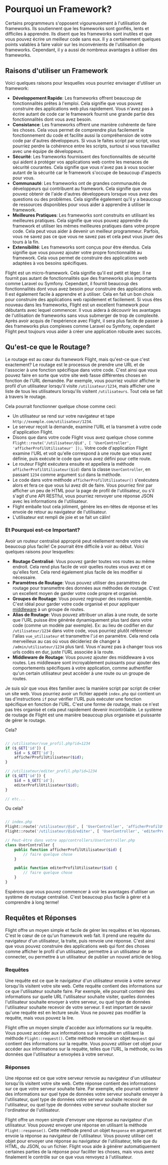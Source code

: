 # Pourquoi un Framework?

Certains programmeurs s'opposent vigoureusement à l'utilisation de frameworks. Ils soutiennent que les frameworks sont gonflés, lents et difficiles à apprendre. Ils disent que les frameworks sont inutiles et que vous pouvez écrire un meilleur code sans eux. Il y a certainement quelques points valables à faire valoir sur les inconvénients de l'utilisation de frameworks. Cependant, il y a aussi de nombreux avantages à utiliser des frameworks.

## Raisons d'utiliser un Framework

Voici quelques raisons pour lesquelles vous pourriez envisager d'utiliser un framework:

- **Développement Rapide**: Les frameworks offrent beaucoup de fonctionnalités prêtes à l'emploi. Cela signifie que vous pouvez construire des applications web plus rapidement. Vous n'avez pas à écrire autant de code car le framework fournit une grande partie des fonctionnalités dont vous avez besoin.
- **Consistance**: Les frameworks offrent une manière cohérente de faire les choses. Cela vous permet de comprendre plus facilement le fonctionnement du code et facilite aussi la compréhension de votre code par d'autres développeurs. Si vous le faites script par script, vous pourriez perdre la cohérence entre les scripts, surtout si vous travaillez avec une équipe de développeurs.
- **Sécurité**: Les frameworks fournissent des fonctionnalités de sécurité qui aident à protéger vos applications web contre les menaces de sécurité courantes. Cela signifie que vous n'avez pas à vous soucier autant de la sécurité car le framework s'occupe de beaucoup d'aspects pour vous.
- **Communauté**: Les frameworks ont de grandes communautés de développeurs qui contribuent au framework. Cela signifie que vous pouvez obtenir de l'aide d'autres développeurs lorsque vous avez des questions ou des problèmes. Cela signifie également qu'il y a beaucoup de ressources disponibles pour vous aider à apprendre à utiliser le framework.
- **Meilleures Pratiques**: Les frameworks sont construits en utilisant les meilleures pratiques. Cela signifie que vous pouvez apprendre du framework et utiliser les mêmes meilleures pratiques dans votre propre code. Cela peut vous aider à devenir un meilleur programmeur. Parfois, vous ne savez pas ce que vous ne savez pas et cela peut vous jouer des tours à la fin.
- **Extensibilité**: Les frameworks sont conçus pour être étendus. Cela signifie que vous pouvez ajouter votre propre fonctionnalité au framework. Cela vous permet de construire des applications web adaptées à vos besoins spécifiques.

Flight est un micro-framework. Cela signifie qu'il est petit et léger. Il ne fournit pas autant de fonctionnalités que des frameworks plus importants comme Laravel ou Symfony. Cependant, il fournit beaucoup des fonctionnalités dont vous avez besoin pour construire des applications web. Il est également facile à apprendre et à utiliser. Cela en fait un bon choix pour construire des applications web rapidement et facilement. Si vous êtes nouveau dans les frameworks, Flight est un excellent framework pour débutants avec lequel commencer. Il vous aidera à découvrir les avantages de l'utilisation de frameworks sans vous submerger de trop de complexité. Après avoir acquis de l'expérience avec Flight, il sera plus facile de passer à des frameworks plus complexes comme Laravel ou Symfony, cependant Flight peut toujours vous aider à créer une application robuste avec succès.

## Qu'est-ce que le Routage?

Le routage est au cœur du framework Flight, mais qu'est-ce que c'est exactement? Le routage est le processus de prendre une URL et de l'associer à une fonction spécifique dans votre code. C'est ainsi que vous pouvez faire en sorte que votre site web fasse différentes choses en fonction de l'URL demandée. Par exemple, vous pourriez vouloir afficher le profil d'un utilisateur lorsqu'il visite `/utilisateur/1234`, mais afficher une liste de tous les utilisateurs lorsqu'ils visitent `/utilisateurs`. Tout cela se fait à travers le routage.

Cela pourrait fonctionner quelque chose comme ceci:

- Un utilisateur se rend sur votre navigateur et tape `http://exemple.com/utilisateur/1234`.
- Le serveur reçoit la demande, examine l'URL et la transmet à votre code d'application Flight.
- Disons que dans votre code Flight vous avez quelque chose comme `Flight::route('/utilisateur/@id', [ 'UserController', 'afficherProfilUtilisateur' ]);`. Votre code d'application Flight examine l'URL et voit qu'elle correspond à une route que vous avez définie, puis exécute le code que vous avez défini pour cette route.
- Le routeur Flight exécutera ensuite et appellera la méthode `afficherProfilUtilisateur($id)` dans la classe `UserController`, en passant `1234` comme argument `$id` dans la méthode.
- Le code dans votre méthode `afficherProfilUtilisateur()` s'exécutera alors et fera ce que vous lui avez dit de faire. Vous pourriez finir par afficher un peu de HTML pour la page de profil de l'utilisateur, ou s'il s'agit d'une API RESTful, vous pourriez renvoyer une réponse JSON avec les informations de l'utilisateur.
- Flight emballe tout cela joliment, génère les en-têtes de réponse et les envoie de retour au navigateur de l'utilisateur.
- L'utilisateur est rempli de joie et se fait un câlin!

### Et Pourquoi est-ce Important?

Avoir un routeur centralisé approprié peut réellement rendre votre vie beaucoup plus facile! Ce pourrait être difficile à voir au début. Voici quelques raisons pour lesquelles:

- **Routage Centralisé**: Vous pouvez garder toutes vos routes au même endroit. Cela rend plus facile de voir quelles routes vous avez et ce qu'elles font. Cela rend également plus facile de les modifier si nécessaire.
- **Paramètres de Routage**: Vous pouvez utiliser des paramètres de routage pour transmettre des données aux méthodes de routage. C'est un excellent moyen de garder votre code propre et organisé.
- **Groupes de Routage**: Vous pouvez regrouper des routes ensemble. C'est idéal pour garder votre code organisé et pour appliquer [middleware](middleware) à un groupe de routes.
- **Alias de Routage**: Vous pouvez attribuer un alias à une route, de sorte que l'URL puisse être générée dynamiquement plus tard dans votre code (comme un modèle par exemple). Ex: au lieu de codifier en dur `/utilisateur/1234` dans votre code, vous pourriez plutôt référencer l'alias `vue_utilisateur` et transmettre l'`id` en paramètre. Cela rend cela merveilleux au cas où vous décideriez de changer à `/admin/utilisateur/1234` plus tard. Vous n'aurez pas à changer tous vos urls codés en dur, juste l'URL associée à la route.
- **Middleware de Routage**: Vous pouvez ajouter des middleware à vos routes. Les middleware sont incroyablement puissants pour ajouter des comportements spécifiques à votre application, comme authentifier qu'un certain utilisateur peut accéder à une route ou un groupe de routes.

Je suis sûr que vous êtes familier avec la manière script par script de créer un site web. Vous pourriez avoir un fichier appelé `index.php` qui contient un tas d'instructions `if` pour vérifier l'URL puis exécuter une fonction spécifique en fonction de l'URL. C'est une forme de routage, mais ce n'est pas très organisé et cela peut rapidement devenir incontrôlable. Le système de routage de Flight est une manière beaucoup plus organisée et puissante de gérer le routage.

Cela?

```php

// /utilisateur/vue_profil.php?id=1234
if ($_GET['id']) {
	$id = $_GET['id'];
	afficherProfilUtilisateur($id);
}

// /utilisateur/editer_profil.php?id=1234
if ($_GET['id']) {
	$id = $_GET['id'];
	editerProfilUtilisateur($id);
}

// etc...
```

Ou cela?

```php

// index.php
Flight::route('/utilisateur/@id', [ 'UserController', 'afficherProfilUtilisateur' ]);
Flight::route('/utilisateur/@id/editer', [ 'UserController', 'editerProfilUtilisateur' ]);

// Peut-être dans votre app/controllers/UserController.php
class UserController {
	public function afficherProfilUtilisateur($id) {
		// faire quelque chose
	}

	public function editerProfilUtilisateur($id) {
		// faire quelque chose
	}
}
```

Espérons que vous pouvez commencer à voir les avantages d'utiliser un système de routage centralisé. C'est beaucoup plus facile à gérer et à comprendre à long terme!

## Requêtes et Réponses

Flight offre un moyen simple et facile de gérer les requêtes et les réponses. C'est le cœur de ce qu'un framework web fait. Il prend une requête du navigateur d'un utilisateur, la traite, puis renvoie une réponse. C'est ainsi que vous pouvez construire des applications web qui font des choses comme afficher le profil d'un utilisateur, permettre à un utilisateur de se connecter, ou permettre à un utilisateur de publier un nouvel article de blog.

### Requêtes

Une requête est ce que le navigateur d'un utilisateur envoie à votre serveur lorsqu'ils visitent votre site web. Cette requête contient des informations sur ce que l'utilisateur souhaite faire. Par exemple, elle pourrait contenir des informations sur quelle URL l'utilisateur souhaite visiter, quelles données l'utilisateur souhaite envoyer à votre serveur, ou quel type de données l'utilisateur souhaite recevoir de votre serveur. Il est important de savoir qu'une requête est en lecture seule. Vous ne pouvez pas modifier la requête, mais vous pouvez la lire.

Flight offre un moyen simple d'accéder aux informations sur la requête. Vous pouvez accéder aux informations sur la requête en utilisant la méthode `Flight::request()`. Cette méthode renvoie un objet `Request` qui contient des informations sur la requête. Vous pouvez utiliser cet objet pour accéder aux informations sur la requête, telles que l'URL, la méthode, ou les données que l'utilisateur a envoyées à votre serveur.

### Réponses

Une réponse est ce que votre serveur renvoie au navigateur d'un utilisateur lorsqu'ils visitent votre site web. Cette réponse contient des informations sur ce que votre serveur souhaite faire. Par exemple, elle pourrait contenir des informations sur quel type de données votre serveur souhaite envoyer à l'utilisateur, quel type de données votre serveur souhaite recevoir de l'utilisateur, ou quel type de données votre serveur souhaite stocker sur l'ordinateur de l'utilisateur.

Flight offre un moyen simple d'envoyer une réponse au navigateur d'un utilisateur. Vous pouvez envoyer une réponse en utilisant la méthode `Flight::response()`. Cette méthode prend un objet `Response` en argument et envoie la réponse au navigateur de l'utilisateur. Vous pouvez utiliser cet objet pour envoyer une réponse au navigateur de l'utilisateur, telle que du HTML, du JSON, ou un fichier. Flight vous aide à générer automatiquement certaines parties de la réponse pour faciliter les choses, mais vous avez finalement le contrôle sur ce que vous renvoyez à l'utilisateur.